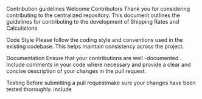 Contribution guidelines
Welcome Contributors
Thank you for considering contributing to the centralized repository. This document outlines the guidelines for contributing to the development of Shipping Rates and Calculations

Code Style
Please follow the coding style and conventions used in the existing codebase. This helps maintain consistency across the project.

Documentation
Ensure that your contributions are well -documented . Include comments in your code where necessary and provide a clear and concise description of your changes in the pull request.

Testing
Before submitting a pull requestmake sure your changes have been tested thoroughly. include
